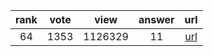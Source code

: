 
| rank | vote | view | answer | url |
|:-:|:-:|:-:|:-:|:-:|
|64|1353|1126329|11| [url](http://stackoverflow.com/questions/4906977/how-do-i-access-environment-variables-from-python) |
